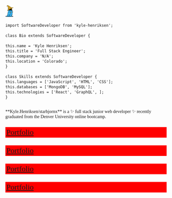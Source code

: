 <html>
<header>
<link rel="preconnect" href="https://fonts.googleapis.com">
<link rel="preconnect" href="https://fonts.gstatic.com" crossorigin>
<link href="https://fonts.googleapis.com/css2?family=Press+Start+2P&display=swap" rel="stylesheet">
</header>
<body style="font-family: 'Press Start 2P';>

<div class="container"align="center">
<div class="row">

<div class="col">
<img src="./character.png" style="width: 5%; display: inline;">

```
import SoftwareDeveloper from 'kyle-henriksen';

class Bio extends SoftwareDeveloper {

this.name = 'Kyle Henriksen';
this.title = 'Full Stack Engineer';
this.company = 'N/A';
this.location = 'Colorado';
}

class Skills extends SoftwareDeveloper {
this.languages = ['JavaScript', 'HTML', 'CSS'];
this.databases = ['MongoDB', 'MySQL'];
this.technologies = ['React', 'GraphQL', ];
}

```

</div>
</div>
</div>
<br />
**Kyle.Henriksen/starbjornx** is a ✨ full stack junior web developer ✨ recently graduated from the Denver University online bootcamp.
<br />

<nav>

<a href="https://www.google.com"> <p style="background-color: red; font-size: 24px; border: 3px solid red;">Portfolio</p></a>
<a href="https://www.google.com"> <p style="background-color: red; font-size: 24px; border: 3px solid red;">Portfolio</p></a>
<a href="https://www.google.com"> <p style="background-color: red; font-size: 24px; border: 3px solid red;">Portfolio</p></a>
<a href="https://www.google.com"> <p style="background-color: red; font-size: 24px; border: 3px solid red;">Portfolio</p></a>

</nav>
</div>
<!-- Here are some ideas to get you started:

- 🔭 I’m currently working on ...
- 🌱 I’m currently learning ...
- 👯 I’m looking to collaborate on ...
- 🤔 I’m looking for help with ...
- 💬 Ask me about ...
- 📫 How to reach me: ...
- 😄 Pronouns: ...
- ⚡ Fun fact: I will probably code every day for the rest of my life!

  -->

</body>
</html>
